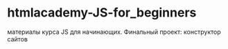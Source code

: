 # htmlacademy-JS-for_beginners
материалы курса JS для начинающих. Финальный проект: конструктор сайтов
